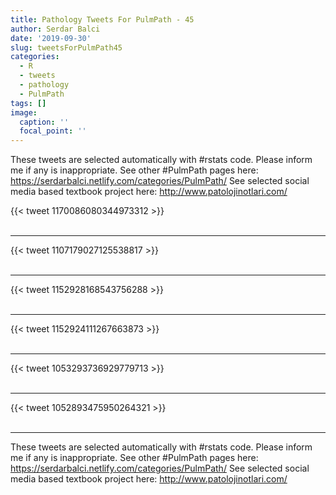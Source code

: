 ```yaml
---
title: Pathology Tweets For PulmPath - 45
author: Serdar Balci
date: '2019-09-30'
slug: tweetsForPulmPath45
categories:
  - R
  - tweets
  - pathology
  - PulmPath
tags: []
image:
  caption: ''
  focal_point: ''
---
```



These tweets are selected automatically with #rstats code. Please inform me if any is inappropriate.
See other #PulmPath pages here: https://serdarbalci.netlify.com/categories/PulmPath/ 
See selected social media based textbook project here: http://www.patolojinotlari.com/

{{< tweet 1170086080344973312 >}}
<br>
<br>
<hr>
{{< tweet 1107179027125538817 >}}
<br>
<br>
<hr>
{{< tweet 1152928168543756288 >}}
<br>
<br>
<hr>
{{< tweet 1152924111267663873 >}}
<br>
<br>
<hr>
{{< tweet 1053293736929779713 >}}
<br>
<br>
<hr>
{{< tweet 1052893475950264321 >}}
<br>
<br>
<hr>


These tweets are selected automatically with #rstats code. Please inform me if any is inappropriate.
See other #PulmPath pages here: https://serdarbalci.netlify.com/categories/PulmPath/ 
See selected social media based textbook project here: http://www.patolojinotlari.com/
